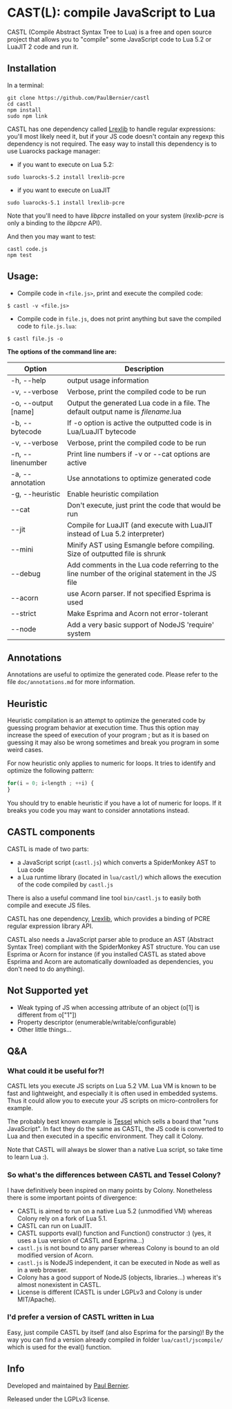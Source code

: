 CAST(L): compile JavaScript to Lua
==========
CASTL (Compile Abstract Syntax Tree to Lua) is a free and open source project that allows you to "compile" some JavaScript code to Lua 5.2 or LuaJIT 2 code and run it.

## Installation

In a terminal:

```
git clone https://github.com/PaulBernier/castl
cd castl
npm install
sudo npm link
```

CASTL has one dependency called [Lrexlib](http://rrthomas.github.io/lrexlib/) to handle regular expressions: you'll most likely need it, but if your JS code doesn't contain any regexp this dependency is not required.
The easy way to install this dependency is to use Luarocks package manager:

* if you want to execute on Lua 5.2:
```
sudo luarocks-5.2 install lrexlib-pcre
```
* if you want to execute on LuaJIT
```
sudo luarocks-5.1 install lrexlib-pcre
```

Note that you'll need to have *libpcre* installed on your system (*lrexlib-pcre* is only a binding to the *libpcre* API).

And then you may want to test:
```
castl code.js
npm test
```

## Usage:

* Compile code in `<file.js>`, print and execute the compiled code:
```
$ castl -v <file.js>
```

* Compile code in `file.js`, does not print anything but save the compiled code to `file.js.lua`:
```
$ castl file.js -o 
```

**The options of the command line are:**

Option  | Description
------------- | -------------
-h, --help           |output usage information
-v, --verbose        |Verbose, print the compiled code to be run
-o, --output [name]  |Output the generated Lua code in a file. The default output name is _filename_.lua
-b, --bytecode       |If -o option is active the outputted code is in Lua/LuaJIT bytecode
-v, --verbose        |Verbose, print the compiled code to be run
-n, --linenumber     |Print line numbers if -v or --cat options are active
-a, --annotation     |Use annotations to optimize generated code
-g, --heuristic      |Enable heuristic compilation
--cat                |Don't execute, just print the code that would be run
--jit                |Compile for LuaJIT (and execute with LuaJIT instead of Lua 5.2 interpreter)
--mini               |Minify AST using Esmangle before compiling. Size of outputted file is shrunk
--debug              |Add comments in the Lua code referring to the line number of the original statement in the JS file
--acorn              |use Acorn parser. If not specified Esprima is used
--strict             |Make Esprima and Acorn not error-tolerant
--node               |Add a very basic support of NodeJS 'require' system

## Annotations

Annotations are useful to optimize the generated code. Please refer to the file ```doc/annotations.md``` for more information.

## Heuristic

Heuristic compilation is an attempt to optimize the generated code by guessing program behavior at execution time. 
Thus this option may increase the speed of execution of your program ; but as it is based on guessing it may also be wrong sometimes and break you program in some weird cases.

For now heuristic only applies to numeric for loops. It tries to identify and optimize the following pattern:
```JavaScript
for(i = 0; i<length ; ++i) {
}
```
You should try to enable heuristic if you have a lot of numeric for loops. If it breaks you code you may want to consider annotations instead.

## CASTL components

CASTL is made of two parts:

* a JavaScript script (`castl.js`) which converts a SpiderMonkey AST to Lua code
* a Lua runtime library (located in `lua/castl/`) which allows the execution of the code compiled by `castl.js`

There is also a useful command line tool `bin/castl.js` to easily both compile and execute JS files.

CASTL has one dependency, [Lrexlib](http://rrthomas.github.io/lrexlib/), which provides a binding of PCRE regular expression library API.

CASTL also needs a JavaScript parser able to produce an AST (Abstract Syntax Tree) compliant with the SpiderMonkey AST structure. You can use Esprima or Acorn for instance (if you installed CASTL as stated above Esprima and Acorn are automatically downloaded as dependencies, you don't need to do anything).

## Not Supported yet

* Weak typing of JS when accessing attribute of an object (o[1] is different from o["1"])
* Property descriptor (enumerable/writable/configurable)
* Other little things...

## Q&A

### What could it be useful for?!

CASTL lets you execute JS scripts on Lua 5.2 VM. Lua VM is known to be fast and lightweight, and especially it is often used in embedded systems. Thus it could allow you to execute your JS scripts on micro-controllers for example.

The probably best known example is [Tessel](https://tessel.io/) which sells a board that "runs JavaScript". In fact they do the same as CASTL, the JS code is converted to Lua and then executed in a specific environment. They call it Colony.

Note that CASTL will always be slower than a native Lua script, so take time to learn Lua :).

### So what's the differences between CASTL and Tessel Colony?

I have definitively been inspired on many points by Colony. Nonetheless there is some important points of divergence: 

* CASTL is aimed to run on a native Lua 5.2 (unmodified VM) whereas Colony rely on a fork of Lua 5.1.
* CASTL can run on LuaJIT.
* CASTL supports eval() function and Function() constructor :) (yes, it uses a Lua version of CASTL and Esprima...)
* `castl.js` is not bound to any parser whereas Colony is bound to an old modified version of Acorn.
* `castl.js` is NodeJS independent, it can be executed in Node as well as in a web browser.
* Colony has a good support of NodeJS (objects, libraries...) whereas it's almost nonexistent in CASTL.
* License is different (CASTL is under LGPLv3 and Colony is under MIT/Apache).

### I'd prefer a version of CASTL written in Lua

Easy, just compile CASTL by itself (and also Esprima for the parsing)! By the way you can find a version already compiled in folder `lua/castl/jscompile/` which is used for the eval() function.

## Info

Developed and maintained by [Paul Bernier](http://www.paulbernier.fr).

Released under the LGPLv3 license.

